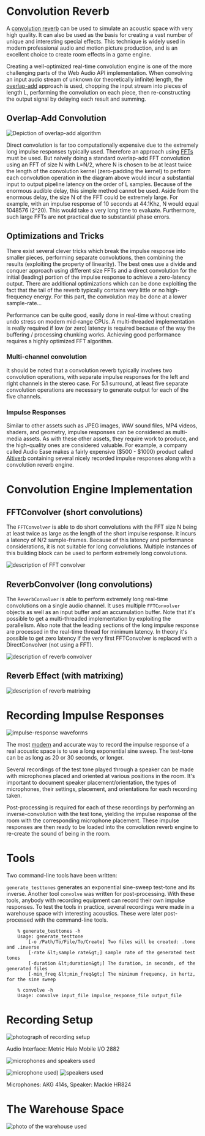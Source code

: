 # Convolution Reverb

A [convolution reverb](http://en.wikipedia.org/wiki/Convolution_reverb) can be used
to simulate an acoustic space with very high quality. It can also be
used as the basis for creating a vast number of unique and interesting
special effects.  This technique is widely used in modern professional
audio and motion picture production, and is an excellent choice to
create room effects in a game engine.

Creating a well-optimized real-time convolution engine is one of the
more challenging parts of the Web Audio API implementation.  When
convolving an input audio stream of unknown (or theoretically
infinite) length, the
[overlap-add](http://en.wikipedia.org/wiki/Overlap-add_method)
approach is used, chopping the input stream into pieces of length L,
performing the convolution on each piece, then re-constructing the
output signal by delaying each result and summing.


## Overlap-Add Convolution

![Depiction of overlap-add algorithm](http://upload.wikimedia.org/wikipedia/commons/7/77/Depiction_of_overlap-add_algorithm.png)
  
  
Direct convolution is far too computationally expensive due to the
extremely long impulse responses typically used.  Therefore an
approach using [FFTs](http://en.wikipedia.org/wiki/FFT) must be used.
But naively doing a standard overlap-add FFT convolution using an FFT
of size N with L=N/2, where N is chosen to be at least twice the
length of the convolution kernel (zero-padding the kernel) to perform
each convolution operation in the diagram above would incur a
substantial input to output pipeline latency on the order of L
samples.  Because of the enormous audible delay, this simple method
cannot be used.  Aside from the enormous delay, the size N of the FFT
could be extremely large.  For example, with an impulse response of 10
seconds at 44.1Khz, N would equal 1048576 (2^20).  This would take a
very long time to evaluate.  Furthermore, such large FFTs are not
practical due to substantial phase errors.


## Optimizations and Tricks

There exist several clever tricks which break the impulse response
into smaller pieces, performing separate convolutions, then combining
the results (exploiting the property of linearity).  The best ones use
a divide and conquer approach using different size FFTs and a direct
convolution for the initial (leading) portion of the impulse response
to achieve a zero-latency output.  There are additional optimizations
which can be done exploiting the fact that the tail of the reverb
typically contains very little or no high-frequency energy.  For this
part, the convolution may be done at a lower sample-rate...

Performance can be quite good, easily done in real-time without
creating undo stress on modern mid-range CPUs.  A multi-threaded
implementation is really required if low (or zero) latency is required
because of the way the buffering / processing chunking works.
Achieving good performance requires a highly optimized FFT algorithm.

### Multi-channel convolution

It should be noted that a convolution reverb typically involves two
convolution operations, with separate impulse responses for the left
and right channels in the stereo case.  For 5.1 surround, at least
five separate convolution operations are necessary to generate output
for each of the five channels.

### Impulse Responses

Similar to other assets such as JPEG images, WAV sound files, MP4
videos, shaders, and geometry, impulse responses can be considered as
multi-media assets.  As with these other assets, they require work to
produce, and the high-quality ones are considered valuable.  For
example, a company called Audio Ease makes a fairly expensive ($500 -
$1000) product called
[Altiverb](http://www.audioease.com/Pages/Altiverb/AltiverbMain.html)
containing several nicely recorded impulse responses along with a
convolution reverb engine.


# Convolution Engine Implementation
    
    
## FFTConvolver (short convolutions)

The `FFTConvolver` is able to do short convolutions with
the FFT size N being at least twice as large as the length of the
short impulse response.  It incurs a latency of N/2 sample-frames.
Because of this latency and performance considerations, it is not
suitable for long convolutions.  Multiple instances of this building
block can be used to perform extremely long convolutions.
    
![description of FFT convolver](images/fft-convolver.png)
    

## ReverbConvolver (long convolutions)

The `ReverbConvolver` is able to perform extremely long
real-time convolutions on a single audio channel.  It uses multiple
`FFTConvolver` objects as well as an input buffer and an
accumulation buffer.  Note that it's possible to get a multi-threaded
implementation by exploiting the parallelism.  Also note that the
leading sections of the long impulse response are processed in the
real-time thread for minimum latency.  In theory it's possible to get
zero latency if the very first FFTConvolver is replaced with a
DirectConvolver (not using a FFT).
    
![description of reverb convolver](images/reverb-convolver.png)

    
## Reverb Effect (with matrixing)
![description of reverb matrixing](images/reverb-matrixing.png)





# Recording Impulse Responses


![impulse-response waveforms](images/impulse-response.png)


The most
[modern](http://pcfarina.eng.unipr.it/Public/Papers/226-AES122.pdf)
and accurate way to record the impulse response of a real acoustic
space is to use a long exponential sine sweep. The test-tone can be as
long as 20 or 30 seconds, or longer.




Several recordings of the test tone played through a speaker can be
made with microphones placed and oriented at various positions in the
room.  It's important to document speaker placement/orientation, the
types of microphones, their settings, placement, and orientations for
each recording taken.

Post-processing is required for each of these recordings by performing
an inverse-convolution with the test tone, yielding the impulse
response of the room with the corresponding microphone placement.
These impulse responses are then ready to be loaded into the
convolution reverb engine to re-create the sound of being in the room.

# Tools

Two command-line tools have been written:

`generate_testtones` generates an exponential sine-sweep
test-tone and its inverse.  Another tool `convolve` was
written for post-processing.  With these tools, anybody with recording
equipment can record their own impulse responses.  To test the tools
in practice, several recordings were made in a warehouse space with
interesting acoustics.  These were later post-processed with the
command-line tools.  </p>

```shell
    % generate_testtones -h
    Usage: generate_testtone
    	[-o /Path/To/File/To/Create] Two files will be created: .tone and .inverse
    	[-rate &lt;sample rate&gt;] sample rate of the generated test tones
    	[-duration &lt;duration&gt;] The duration, in seconds, of the generated files
    	[-min_freq &lt;min_freq&gt;] The minimum frequency, in hertz, for the sine sweep

    % convolve -h
    Usage: convolve input_file impulse_response_file output_file
```


# Recording Setup
![photograph of recording setup](images/recording-setup.png)


Audio Interface: Metric Halo Mobile I/O 2882 




![microphones and speakers used](images/microphones-speaker.png)


![microphone used)](images/microphone.png)
![speakers used](images/speaker.png)

Microphones: AKG 414s, Speaker: Mackie HR824



# The Warehouse Space

![photo of the warehouse used](images/warehouse.png)
